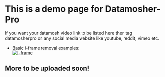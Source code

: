 # This is a demo page for Datamosher-Pro
If you want your datamosh video link to be listed here then tag datamosherpro on any social media website like youtube, reddit, vimeo etc.
<br>
- Basic i-frame removal examples: 
<br> [![i-frame](https://img.youtube.com/vi/_YZ32Wvl3hk/0.jpg)](https://www.youtube.com/watch?v=_YZ32Wvl3hk)

## More to be uploaded soon!
